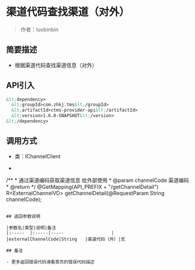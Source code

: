 # 渠道代码查找渠道（对外）

> 作者：luobinbin

## 简要描述

- 根据渠道代码查找渠道信息（对外）

## API引入
```xml
&lt;dependency>
  &lt;groupId>com.zhkj.tms&lt;/groupId>
  &lt;artifactId>ctms-provider-api&lt;/artifactId>
  &lt;version>1.6.0-SNAPSHOT&lt;/version>
&lt;/dependency>
```

## 调用方式
- 类：IChannelClient
- ```java
/**
	 * 通过渠道编码获取渠道信息 给外部使用
	 * @param channelCode 渠道编码
	 * @return
	 */
	@GetMapping(API_PREFIX + "/getChannelDetail")
	R&lt;ExternalChannelVO> getChannelDetail(@RequestParam String channelCode);
```

## 返回参数说明

|参数名|类型|说明|备注
|:-----  |:-----|-----                  |
|externalChannelCode|String   |渠道代码（外）|无

## 备注 

- 更多返回错误代码请看首页的错误代码描述